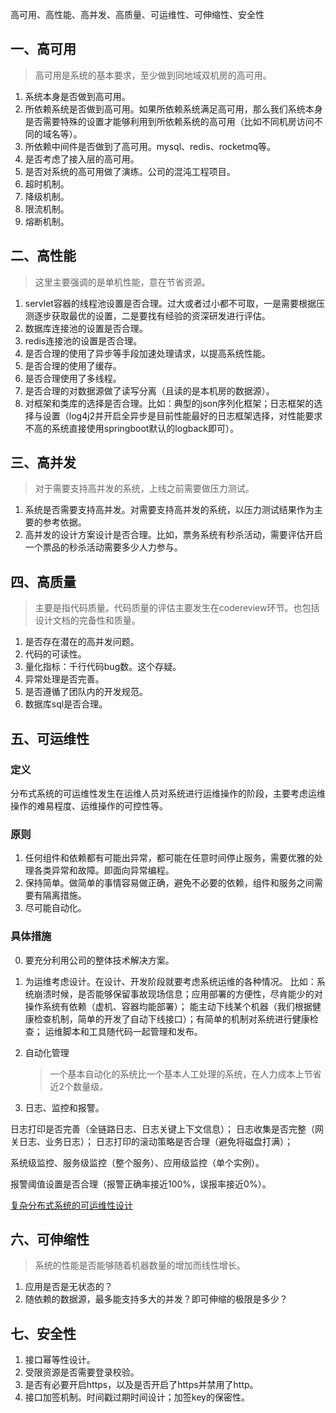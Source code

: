 高可用、高性能、高并发、高质量、可运维性、可伸缩性、安全性

## 一、高可用
> 高可用是系统的基本要求，至少做到同地域双机房的高可用。
1. 系统本身是否做到高可用。
2. 所依赖系统是否做到高可用。如果所依赖系统满足高可用，那么我们系统本身是否需要特殊的设置才能够利用到所依赖系统的高可用（比如不同机房访问不同的域名等）。
3. 所依赖中间件是否做到了高可用。mysql、redis、rocketmq等。
4. 是否考虑了接入层的高可用。
5. 是否对系统的高可用做了演练。公司的混沌工程项目。
6. 超时机制。
7. 降级机制。
8. 限流机制。
9. 熔断机制。

## 二、高性能
> 这里主要强调的是单机性能，意在节省资源。
1. servlet容器的线程池设置是否合理。过大或者过小都不可取，一是需要根据压测逐步获取最优的设置，二是要找有经验的资深研发进行评估。
2. 数据库连接池的设置是否合理。
3. redis连接池的设置是否合理。
4. 是否合理的使用了异步等手段加速处理请求，以提高系统性能。
5. 是否合理的使用了缓存。
6. 是否合理使用了多线程。
7. 是否合理的对数据源做了读写分离（且读的是本机房的数据源）。
8. 对框架和类库的选择是否合理。比如：典型的json序列化框架；日志框架的选择与设置（log4j2并开启全异步是目前性能最好的日志框架选择，对性能要求不高的系统直接使用springboot默认的logback即可）。

## 三、高并发
> 对于需要支持高并发的系统，上线之前需要做压力测试。
1. 系统是否需要支持高并发。对需要支持高并发的系统，以压力测试结果作为主要的参考依据。
2. 高并发的设计方案设计是否合理。比如，票务系统有秒杀活动，需要评估开启一个票品的秒杀活动需要多少人力参与。

## 四、高质量
> 主要是指代码质量。代码质量的评估主要发生在codereview环节。也包括设计文档的完备性和质量。
1. 是否存在潜在的高并发问题。
2. 代码的可读性。
3. 量化指标：千行代码bug数。这个存疑。
4. 异常处理是否完善。
5. 是否遵循了团队内的开发规范。
6. 数据库sql是否合理。

## 五、可运维性
### 定义
分布式系统的可运维性发生在运维人员对系统进行运维操作的阶段，主要考虑运维操作的难易程度、运维操作的可控性等。

### 原则
1. 任何组件和依赖都有可能出异常，都可能在任意时间停止服务，需要优雅的处理各类异常和故障。即面向异常编程。
2. 保持简单。做简单的事情容易做正确，避免不必要的依赖，组件和服务之间需要有隔离措施。
3. 尽可能自动化。

### 具体措施
0. 要充分利用公司的整体技术解决方案。
1. 为运维考虑设计。在设计、开发阶段就要考虑系统运维的各种情况。
比如：系统崩溃时候，是否能够保留事故现场信息；应用部署的方便性，尽肯能少的对操作系统有依赖（虚机、容器均能部署）；
能主动下线某个机器（我们根据健康检查机制，简单的开发了自动下线接口）；有简单的机制对系统进行健康检查；
运维脚本和工具随代码一起管理和发布。

2. 自动化管理
    > 一个基本自动化的系统比一个基本人工处理的系统，在人力成本上节省近2个数量级。
   
3. 日志、监控和报警。

日志打印是否完善（全链路日志、日志关键上下文信息）；
日志收集是否完整（网关日志、业务日志）；
日志打印的滚动策略是否合理（避免将磁盘打满）；

系统级监控、服务级监控（整个服务）、应用级监控（单个实例）。

报警阈值设置是否合理（报警正确率接近100%，误报率接近0%）。


[复杂分布式系统的可运维性设计](https://sq.163yun.com/blog/article/200748188874764288)

## 六、可伸缩性
> 系统的性能是否能够随着机器数量的增加而线性增长。
1. 应用是否是无状态的？
2. 随依赖的数据源，最多能支持多大的并发？即可伸缩的极限是多少？

## 七、安全性
1. 接口幂等性设计。
2. 受限资源是否需要登录校验。
3. 是否有必要开启https，以及是否开启了https并禁用了http。
4. 接口加签机制。时间戳过期时间设计；加签key的保密性。